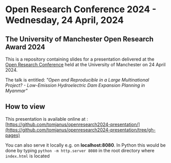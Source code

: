 # Open Research Conference 2024 - Wednesday, 24 April, 2024
## The University of Manchester Open Research Award 2024

This is a repository containing slides for a presentation delivered at the
[Open Research Conference](https://www.openresearch.manchester.ac.uk/news-events/events/or-conference-24/) held at the University of Manchester on 24 April 2024.


The talk is entitled:
*"Open and Reproducible in a Large Multinational Project? - Low-Emission Hydroelectric Dam Expansion Planning in Myanmar"*

## How to view

This presentation is available online at : [https://github.com/tomjanus/openresearch2024-presentation/](https://github.com/tomjanus/openresearch2024-presentation/tree/gh-pages)

You can also serve it locally e.g. on **localhost:8080**. In Python this would be done by typing
`
python -m http.server 8080
`
in the root directory where `index.html` is located